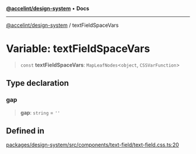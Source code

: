 [**@accelint/design-system**](../README.md) • **Docs**

***

[@accelint/design-system](../README.md) / textFieldSpaceVars

# Variable: textFieldSpaceVars

> `const` **textFieldSpaceVars**: `MapLeafNodes`\<`object`, `CSSVarFunction`\>

## Type declaration

### gap

> **gap**: `string` = `''`

## Defined in

[packages/design-system/src/components/text-field/text-field.css.ts:20](https://github.com/gohypergiant/standard-toolkit/blob/258694cea8ed8bbd956b3cf5da47c2c9debcf127/packages/design-system/src/components/text-field/text-field.css.ts#L20)
